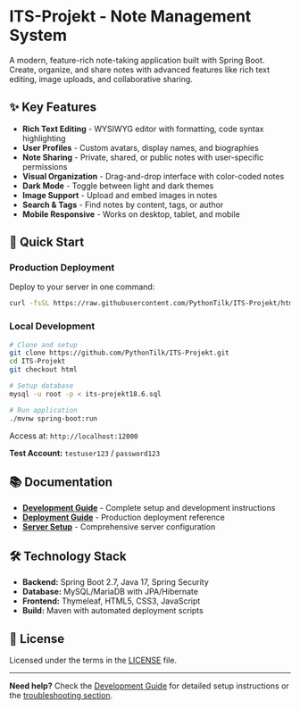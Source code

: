 # ITS-Projekt - Note Management System

A modern, feature-rich note-taking application built with Spring Boot. Create, organize, and share notes with advanced features like rich text editing, image uploads, and collaborative sharing.

## ✨ Key Features

- **Rich Text Editing** - WYSIWYG editor with formatting, code syntax highlighting
- **User Profiles** - Custom avatars, display names, and biographies  
- **Note Sharing** - Private, shared, or public notes with user-specific permissions
- **Visual Organization** - Drag-and-drop interface with color-coded notes
- **Dark Mode** - Toggle between light and dark themes
- **Image Support** - Upload and embed images in notes
- **Search & Tags** - Find notes by content, tags, or author
- **Mobile Responsive** - Works on desktop, tablet, and mobile

## 🚀 Quick Start

### Production Deployment
Deploy to your server in one command:
```bash
curl -fsSL https://raw.githubusercontent.com/PythonTilk/ITS-Projekt/html/install.sh | sudo bash
```

### Local Development
```bash
# Clone and setup
git clone https://github.com/PythonTilk/ITS-Projekt.git
cd ITS-Projekt
git checkout html

# Setup database
mysql -u root -p < its-projekt18.6.sql

# Run application
./mvnw spring-boot:run
```

Access at: `http://localhost:12000`

**Test Account:** `testuser123` / `password123`

## 📚 Documentation

- **[Development Guide](DEVELOPMENT.md)** - Complete setup and development instructions
- **[Deployment Guide](DEPLOYMENT_GUIDE.md)** - Production deployment reference
- **[Server Setup](server-setup.md)** - Comprehensive server configuration

## 🛠️ Technology Stack

- **Backend:** Spring Boot 2.7, Java 17, Spring Security
- **Database:** MySQL/MariaDB with JPA/Hibernate
- **Frontend:** Thymeleaf, HTML5, CSS3, JavaScript
- **Build:** Maven with automated deployment scripts

## 📄 License

Licensed under the terms in the [LICENSE](LICENSE) file.

---

**Need help?** Check the [Development Guide](DEVELOPMENT.md) for detailed setup instructions or the [troubleshooting section](DEVELOPMENT.md#troubleshooting).
